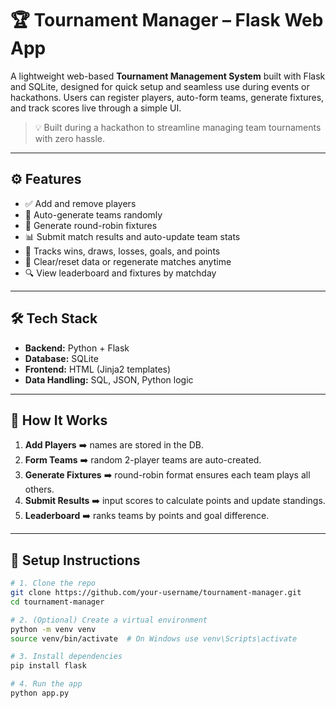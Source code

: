 # 🏆 Tournament Manager – Flask Web App

A lightweight web-based **Tournament Management System** built with Flask and SQLite, designed for quick setup and seamless use during events or hackathons. Users can register players, auto-form teams, generate fixtures, and track scores live through a simple UI.

> 💡 Built during a hackathon to streamline managing team tournaments with zero hassle.

---

## ⚙️ Features

- ✅ Add and remove players
- 🤖 Auto-generate teams randomly
- 📅 Generate round-robin fixtures
- 📊 Submit match results and auto-update team stats
- 🧮 Tracks wins, draws, losses, goals, and points
- 🧹 Clear/reset data or regenerate matches anytime
- 🔍 View leaderboard and fixtures by matchday

---

## 🛠 Tech Stack

- **Backend:** Python + Flask
- **Database:** SQLite
- **Frontend:** HTML (Jinja2 templates)
- **Data Handling:** SQL, JSON, Python logic

---

## 🧩 How It Works

1. **Add Players** ➡️ names are stored in the DB.
2. **Form Teams** ➡️ random 2-player teams are auto-created.
3. **Generate Fixtures** ➡️ round-robin format ensures each team plays all others.
4. **Submit Results** ➡️ input scores to calculate points and update standings.
5. **Leaderboard** ➡️ ranks teams by points and goal difference.

---

## 🚀 Setup Instructions

```bash
# 1. Clone the repo
git clone https://github.com/your-username/tournament-manager.git
cd tournament-manager

# 2. (Optional) Create a virtual environment
python -m venv venv
source venv/bin/activate  # On Windows use venv\Scripts\activate

# 3. Install dependencies
pip install flask

# 4. Run the app
python app.py
